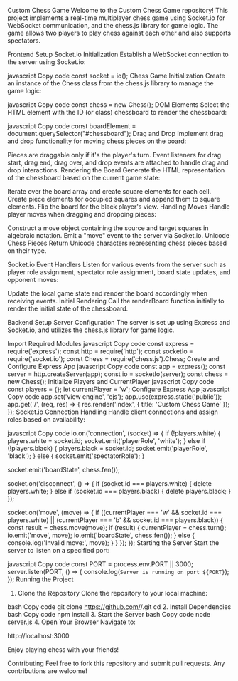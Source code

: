 Custom Chess Game
Welcome to the Custom Chess Game repository! This project implements a real-time multiplayer chess game using Socket.io for WebSocket communication, and the chess.js library for game logic. The game allows two players to play chess against each other and also supports spectators.

Frontend Setup
Socket.io Initialization
Establish a WebSocket connection to the server using Socket.io:

javascript
Copy code
const socket = io();
Chess Game Initialization
Create an instance of the Chess class from the chess.js library to manage the game logic:

javascript
Copy code
const chess = new Chess();
DOM Elements
Select the HTML element with the ID (or class) chessboard to render the chessboard:

javascript
Copy code
const boardElement = document.querySelector("#chessboard");
Drag and Drop
Implement drag and drop functionality for moving chess pieces on the board:

Pieces are draggable only if it's the player's turn.
Event listeners for drag start, drag end, drag over, and drop events are attached to handle drag and drop interactions.
Rendering the Board
Generate the HTML representation of the chessboard based on the current game state:

Iterate over the board array and create square elements for each cell.
Create piece elements for occupied squares and append them to square elements.
Flip the board for the black player's view.
Handling Moves
Handle player moves when dragging and dropping pieces:

Construct a move object containing the source and target squares in algebraic notation.
Emit a "move" event to the server via Socket.io.
Unicode Chess Pieces
Return Unicode characters representing chess pieces based on their type.

Socket.io Event Handlers
Listen for various events from the server such as player role assignment, spectator role assignment, board state updates, and opponent moves:

Update the local game state and render the board accordingly when receiving events.
Initial Rendering
Call the renderBoard function initially to render the initial state of the chessboard.

Backend Setup
Server Configuration
The server is set up using Express and Socket.io, and utilizes the chess.js library for game logic.

Import Required Modules
javascript
Copy code
const express = require('express');
const http = require('http');
const socketIo = require('socket.io');
const Chess = require('chess.js').Chess;
Create and Configure Express App
javascript
Copy code
const app = express();
const server = http.createServer(app);
const io = socketIo(server);
const chess = new Chess();
Initialize Players and CurrentPlayer
javascript
Copy code
const players = {};
let currentPlayer = 'w';
Configure Express App
javascript
Copy code
app.set('view engine', 'ejs');
app.use(express.static('public'));
app.get('/', (req, res) => {
  res.render('index', { title: 'Custom Chess Game' });
});
Socket.io Connection Handling
Handle client connections and assign roles based on availability:

javascript
Copy code
io.on('connection', (socket) => {
  if (!players.white) {
    players.white = socket.id;
    socket.emit('playerRole', 'white');
  } else if (!players.black) {
    players.black = socket.id;
    socket.emit('playerRole', 'black');
  } else {
    socket.emit('spectatorRole');
  }

  socket.emit('boardState', chess.fen());

  socket.on('disconnect', () => {
    if (socket.id === players.white) {
      delete players.white;
    } else if (socket.id === players.black) {
      delete players.black;
    }
  });

  socket.on('move', (move) => {
    if ((currentPlayer === 'w' && socket.id === players.white) ||
        (currentPlayer === 'b' && socket.id === players.black)) {
      const result = chess.move(move);
      if (result) {
        currentPlayer = chess.turn();
        io.emit('move', move);
        io.emit('boardState', chess.fen());
      } else {
        console.log('Invalid move:', move);
      }
    }
  });
});
Starting the Server
Start the server to listen on a specified port:

javascript
Copy code
const PORT = process.env.PORT || 3000;
server.listen(PORT, () => {
  console.log(`Server is running on port ${PORT}`);
});
Running the Project
1. Clone the Repository
Clone the repository to your local machine:

bash
Copy code
git clone https://github.com/<your-username>/<your-repository-name>.git
cd <your-repository-name>
2. Install Dependencies
bash
Copy code
npm install
3. Start the Server
bash
Copy code
node server.js
4. Open Your Browser
Navigate to:

http://localhost:3000

Enjoy playing chess with your friends!

Contributing
Feel free to fork this repository and submit pull requests. Any contributions are welcome!
